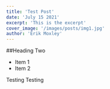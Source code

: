 ```yaml
---
title: 'Test Post'
date: 'July 15 2021'
excerpt: 'This is the excerpt'
cover_image: '/images/posts/img1.jpg'
author: 'Erik Moxley'
---
```


##Heading Two

* Item 1
* Item 2

Testing Testing